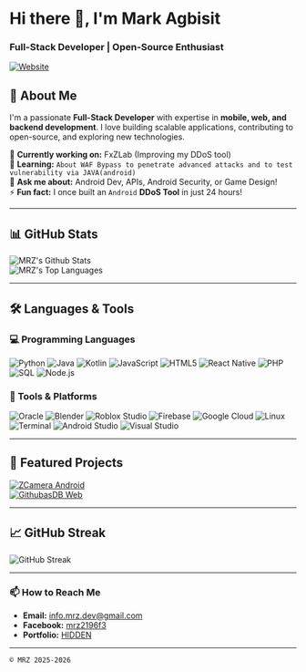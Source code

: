 # Hi there 👋, I'm Mark Agbisit  
### Full-Stack Developer | Open-Source Enthusiast  

[![Website](https://img.shields.io/badge/Portfolio-000?style=for-the-badge&logo=vercel&logoColor=white)](https://zflux.com)

## 📌 About Me  
I'm a passionate **Full-Stack Developer** with expertise in **mobile, web, and backend development**. I love building scalable applications, contributing to open-source, and exploring new technologies.  

🔭 **Currently working on:** FxZLab (Improving my DDoS tool)  
🌱 **Learning:** ``About WAF Bypass to penetrate advanced attacks and to test vulnerability via JAVA(android)``  
💬 **Ask me about:** Android Dev, APIs, Android Security, or Game Design!  
⚡ **Fun fact:** I once built an ``Android`` **DDoS Tool** in just 24 hours!  

---

## 📊 GitHub Stats  
![MRZ's Github Stats](https://github-readme-stats.vercel.app/api?username=mrz-2196f3&show_icons=true&theme=onedark&hide_border=true)  
![MRZ's Top Languages](https://github-readme-stats.vercel.app/api/top-langs/?username=mrz-2196f3&layout=compact&theme=onedark&hide_border=true)  

---

## 🛠️ Languages & Tools  

### 💻 Programming Languages  
![Python](https://img.shields.io/badge/Python-3776AB?style=for-the-badge&logo=python&logoColor=white)
![Java](https://img.shields.io/badge/Java-ED8B00?style=for-the-badge&logo=openjdk&logoColor=white)
![Kotlin](https://img.shields.io/badge/Kotlin-7F52FF?style=for-the-badge&logo=kotlin&logoColor=white)
![JavaScript](https://img.shields.io/badge/JavaScript-F7DF1E?style=for-the-badge&logo=javascript&logoColor=black)
![HTML5](https://img.shields.io/badge/HTML5-E34F26?style=for-the-badge&logo=html5&logoColor=white)
![React Native](https://img.shields.io/badge/React_Native-61DAFB?style=for-the-badge&logo=react&logoColor=black)
![PHP](https://img.shields.io/badge/PHP-777BB4?style=for-the-badge&logo=php&logoColor=white)
![SQL](https://img.shields.io/badge/SQL-4479A1?style=for-the-badge&logo=mysql&logoColor=white)
![Node.js](https://img.shields.io/badge/Node.js-339933?style=for-the-badge&logo=nodedotjs&logoColor=white)

### 🔧 Tools & Platforms  
![Oracle](https://img.shields.io/badge/Oracle-F80000?style=for-the-badge&logo=oracle&logoColor=white)
![Blender](https://img.shields.io/badge/Blender-F5792A?style=for-the-badge&logo=blender&logoColor=white)
![Roblox Studio](https://img.shields.io/badge/Roblox_Studio-00A2FF?style=for-the-badge&logo=roblox&logoColor=white)
![Firebase](https://img.shields.io/badge/Firebase-FFCA28?style=for-the-badge&logo=firebase&logoColor=black)
![Google Cloud](https://img.shields.io/badge/Google_Cloud-4285F4?style=for-the-badge&logo=googlecloud&logoColor=white)
![Linux](https://img.shields.io/badge/Linux-FCC624?style=for-the-badge&logo=linux&logoColor=black)
![Terminal](https://img.shields.io/badge/Terminal-4D4D4D?style=for-the-badge&logo=windows-terminal&logoColor=white)
![Android Studio](https://img.shields.io/badge/Android_Studio-3DDC84?style=for-the-badge&logo=android-studio&logoColor=white)
![Visual Studio](https://img.shields.io/badge/Visual_Studio-5C2D91?style=for-the-badge&logo=visual-studio&logoColor=white)

---

## 🚀 Featured Projects  
[![ZCamera Android](https://github-readme-stats.vercel.app/api/pin/?username=mrz-2196f3&repo=ZCamera&theme=onedark)](https://github.com/mrz-2196f3/ZCamera)   
[![GithubasDB Web](https://github-readme-stats.vercel.app/api/pin/?username=mrz-2196f3&repo=GithubDB-Demo&theme=onedark)](https://github.com/mrz-2196f3/GithubDB-Demo)

---

## 📈 GitHub Streak  
![GitHub Streak](https://streak-stats.demolab.com?user=mrz-2196f3&theme=onedark&hide_border=true)  

---

### 📫 How to Reach Me  
- **Email:** info.mrz.dev@gmail.com  
- **Facebook:** [mrz2196f3](https://www.facebook.com/mrz2196f3)  
- **Portfolio:** [HIDDEN](https://zflux.com)  

---

```© MRZ 2025-2026``` 
